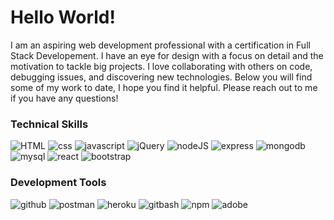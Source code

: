 # Hello World!

I am an aspiring web development professional with a certification in Full Stack Developement.  I have an eye for design with a focus on detail and the motivation to tackle big projects.  I love collaborating with others on code, debugging issues, and discovering new technologies.  Below you will find some of my work to date, I hope you find it helpful.  Please reach out to me if you have any questions!




### Technical Skills

<img className="logo" src="https://img.shields.io/badge/HTML5-informational?style=flat&logo=html5&logoColor=white&color=b7b7a4" alt="HTML" /> <img className="logo" src="https://img.shields.io/badge/CSS3-informational?style=flat&logo=css3&logoColor=white&color=b7b7a4" alt="css" /> <img className="logo" src="https://img.shields.io/badge/JavaScript-informational?style=flat&logo=javascript&logoColor=white&color=b7b7a4" alt="javascript" /> <img className="logo" src="https://img.shields.io/badge/jQuery-informational?style=flat&logo=jquery&logoColor=white&color=b7b7a4" alt="jQuery" /> <img className="logo" src="https://img.shields.io/badge/NodeJS-informational?style=flat&logo=node-dot-js&logoColor=white&color=b7b7a4" alt="nodeJS" /> <img className="logo" src="https://img.shields.io/badge/Express-informational?style=flat&logo=expressjs&logoColor=white&color=b7b7a4" alt="express" /> <img className="logo" src="https://img.shields.io/badge/MongoDB-informational?style=flat&logo=mongodb&logoColor=white&color=b7b7a4" alt="mongodb" /> <img className="logo" src="https://img.shields.io/badge/mysql-informational?style=flat&logo=mysql&logoColor=white&color=b7b7a4" alt="mysql" /> <img className="logo" src="https://img.shields.io/badge/React-informational?style=flat&logo=react&logoColor=white&color=b7b7a4" alt="react" /> <img className="logo" src="https://img.shields.io/badge/Bootstrap-informational?style=flat&logo=bootstrap&logoColor=white&color=b7b7a4" alt="bootstrap" />

### Development Tools

<img className="logo" src="https://img.shields.io/badge/Github-informational?style=flat&logo=github&logoColor=white&color=b7b7a4" alt="github" /> <img className="logo" src="https://img.shields.io/badge/Postman-informational?style=flat&logo=postman&logoColor=white&color=b7b7a4" alt="postman" /> <img className="logo" src="https://img.shields.io/badge/Heroku-informational?style=flat&logo=heroku&logoColor=white&color=b7b7a4" alt="heroku" /> <img className="logo" src="https://img.shields.io/badge/GitBash-informational?style=flat&logo=git&logoColor=white&color=b7b7a4" alt="gitbash" /> <img className="logo" src="https://img.shields.io/badge/NPM-informational?style=flat&logo=npm&logoColor=white&color=b7b7a4" alt="npm" /> <img className="logo" src="https://img.shields.io/badge/Adobe Suite-informational?style=flat&logo=adobe&logoColor=white&color=b7b7a4" alt="adobe" /> 
<!--
**diuguide/diuguide** is a ✨ _special_ ✨ repository because its `README.md` (this file) appears on your GitHub profile.

Here are some ideas to get you started:

- 🔭 I’m currently working on ...
- 🌱 I’m currently learning ...
- 👯 I’m looking to collaborate on ...
- 🤔 I’m looking for help with ...
- 💬 Ask me about ...
- 📫 How to reach me: ...
- 😄 Pronouns: ...
- ⚡ Fun fact: ...
-->
